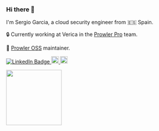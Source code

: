 ### Hi there 👋

I'm Sergio Garcia, a cloud security engineer from 🇪🇸 Spain.

🔒  Currently working at Verica in the [Prowler Pro](https://prowler.pro) team.

🔭 [Prowler OSS](https://github.com/prowler-cloud/prowler) maintainer.
<!--
**jfagoagas/jfagoagas** is a ✨ _special_ ✨ repository because its `README.md` (this file) appears on your GitHub profile.

Here are some ideas to get you started:

- 🔭 I’m currently working on ...
- 🌱 I’m currently learning ...
- 👯 I’m looking to collaborate on ...
- 🤔 I’m looking for help with ...
- 💬 Ask me about ...
- 📫 How to reach me: ...
- 😄 Pronouns: ...
- ⚡ Fun fact: ...
-->

<p>
  <a href="https://www.linkedin.com/in/sergargar/">
     <img src="https://img.shields.io/badge/-@sergargar-0077B5?style=flat-square&amp;labelColor=0077B5&amp;logo=LinkedIn&amp;link=https://www.linkedin.com/in/sergargar/" alt="LinkedIn Badge">
  </a>
  <a href="https://github.com/sergargar">
    <img height="20" src="https://img.shields.io/github/followers/sergargar?label=follow&logo=github&style=flat-square" />
  </a>
  <a href="http://twitter.com/sergargar1">
    <img height="20" src="https://img.shields.io/twitter/follow/sergargar1?label=Twitter&logo=twitter&style=flat-square" />
  </a>
</p>
<a href="https://github.com/sergargar/github-readme-stats" target="_blank">
  <img align="left" height="150px" src="https://github-readme-stats.vercel.app/api?username=sergargar&count_private=true&show_icons=true" />
</a>
